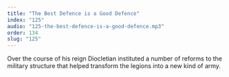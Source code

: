 ```yaml
---
title: "The Best Defence is a Good Defence"
index: "125"
audio: "125-the-best-defence-is-a-good-defence.mp3"
order: 134
slug: "125"
---
```


Over the course of his reign Diocletian instituted a number of reforms to the military structure that helped transform the legions into a new kind of army.


